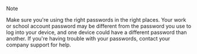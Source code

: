   > [!NOTE]
  > Make sure you're using the right passwords in the right places. Your work or school account password may be different from the password you use to log into your device, and one device could have a different password than another. If you're having trouble with your passwords, contact your company support for help.
